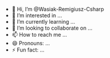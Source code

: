 - 👋 Hi, I’m @Wasiak-Remigiusz-Csharp
- 👀 I’m interested in ...
- 🌱 I’m currently learning ...
- 💞️ I’m looking to collaborate on ...
- 📫 How to reach me ...
- 😄 Pronouns: ...
- ⚡ Fun fact: ...

<!---
Wasiak-Remigiusz-Csharp/Wasiak-Remigiusz-Csharp is a ✨ special ✨ repository because its `README.md` (this file) appears on your GitHub profile.
You can click the Preview link to take a look at your changes.
--->
